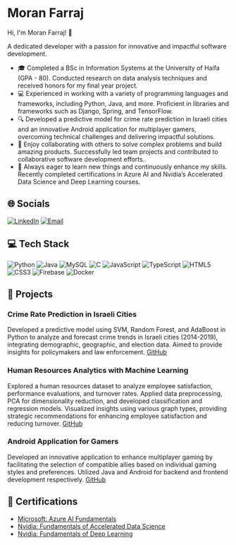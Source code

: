 # Moran Farraj

Hi, I'm Moran Farraj! 👋

A dedicated developer with a passion for innovative and impactful software development.

- 🎓 Completed a BSc in Information Systems at the University of Haifa (GPA - 80). Conducted research on data analysis techniques and received honors for my final year project.
- 💻 Experienced in working with a variety of programming languages and frameworks, including Python, Java, and more. Proficient in libraries and frameworks such as Django, Spring, and TensorFlow.
- 🔍 Developed a predictive model for crime rate prediction in Israeli cities and an innovative Android application for multiplayer gamers, overcoming technical challenges and delivering impactful solutions.
- 🤝 Enjoy collaborating with others to solve complex problems and build amazing products. Successfully led team projects and contributed to collaborative software development efforts.
- 🌱 Always eager to learn new things and continuously enhance my skills. Recently completed certifications in Azure AI and Nvidia’s Accelerated Data Science and Deep Learning courses.

## 🌐 Socials

[![LinkedIn](https://img.shields.io/badge/LinkedIn-0A66C2?style=for-the-badge&logo=linkedin&logoColor=white)](https://www.linkedin.com/in/moran-farraj/)
[![Email](https://img.shields.io/badge/Email-D14836?style=for-the-badge&logo=gmail&logoColor=white)](mailto:moranfarraj219@gmail.com)

## 💻 Tech Stack

![Python](https://img.shields.io/badge/Python-3776AB?style=for-the-badge&logo=python&logoColor=white)
![Java](https://img.shields.io/badge/Java-007396?style=for-the-badge&logo=java&logoColor=white)
![MySQL](https://img.shields.io/badge/MySQL-4479A1?style=for-the-badge&logo=mysql&logoColor=white)
![C](https://img.shields.io/badge/C-A8B9CC?style=for-the-badge&logo=c&logoColor=black)
![JavaScript](https://img.shields.io/badge/JavaScript-F7DF1E?style=for-the-badge&logo=javascript&logoColor=black)
![TypeScript](https://img.shields.io/badge/TypeScript-007ACC?style=for-the-badge&logo=typescript&logoColor=white)
![HTML5](https://img.shields.io/badge/HTML5-E34F26?style=for-the-badge&logo=html5&logoColor=white)
![CSS3](https://img.shields.io/badge/CSS3-1572B6?style=for-the-badge&logo=css3&logoColor=white)
![Firebase](https://img.shields.io/badge/Firebase-FFCA28?style=for-the-badge&logo=firebase&logoColor=black)
![Docker](https://img.shields.io/badge/Docker-2496ED?style=for-the-badge&logo=docker&logoColor=white)

## 💼 Projects

### Crime Rate Prediction in Israeli Cities
Developed a predictive model using SVM, Random Forest, and AdaBoost in Python to analyze and forecast crime trends in Israeli cities (2014-2019), integrating demographic, geographic, and election data. Aimed to provide insights for policymakers and law enforcement.
[GitHub](https://github.com/moranfarraj/Data-Science-Final-Project)

### Human Resources Analytics with Machine Learning
Explored a human resources dataset to analyze employee satisfaction, performance evaluations, and turnover rates. Applied data preprocessing, PCA for dimensionality reduction, and developed classification and regression models. Visualized insights using various graph types, providing strategic recommendations for enhancing employee satisfaction and reducing turnover.
[GitHub](https://github.com/yourusername/HR_Analytics_Homework)

### Android Application for Gamers
Developed an innovative application to enhance multiplayer gaming by facilitating the selection of compatible allies based on individual gaming styles and preferences. Utilized Java and Android for backend and frontend development respectively.
[GitHub](https://github.com/moranfarraj/Final-BSc-Project)


## 🏅 Certifications

- [Microsoft: Azure AI Fundamentals](https://learn.microsoft.com/api/credentials/share/en-us/MoranFarraj-4960/B24E6D3EF487706F?sharingId=8EF07FDAC7D00E22)
- [Nvidia: Fundamentals of Accelerated Data Science](https://courses.nvidia.com/certificates/86a4f3c9071f44938270e70ab5b56f49/)
- [Nvidia: Fundamentals of Deep Learning](https://courses.nvidia.com/certificates/5dd32ec9a172486ba6dbc7fd39e3ac27/)
